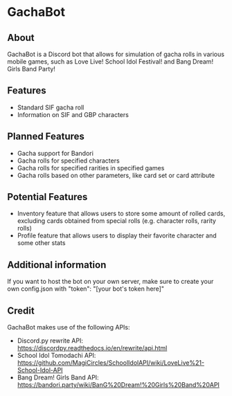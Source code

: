 # GachaBot

## About
GachaBot is a Discord bot that allows for simulation of gacha rolls in various mobile games, such as Love Live! School Idol Festival! and Bang Dream! Girls Band Party!

## Features
* Standard SIF gacha roll
* Information on SIF and GBP characters

## Planned Features
* Gacha support for Bandori
* Gacha rolls for specified characters
* Gacha rolls for specified rarities in specified games
* Gacha rolls based on other parameters, like card set or card attribute

## Potential Features
* Inventory feature that allows users to store some amount of rolled cards, excluding cards obtained from special rolls (e.g. character rolls, rarity rolls)
* Profile feature that allows users to display their favorite character and some other stats

## Additional information
If you want to host the bot on your own server, make sure to create your own config.json with
"token": "[your bot's token here]"

## Credit
GachaBot makes use of the following APIs:
* Discord.py rewrite API: https://discordpy.readthedocs.io/en/rewrite/api.html
* School Idol Tomodachi API: https://github.com/MagiCircles/SchoolIdolAPI/wiki/LoveLive%21-School-Idol-API
* Bang Dream! Girls Band API: https://bandori.party/wiki/BanG%20Dream!%20Girls%20Band%20API
